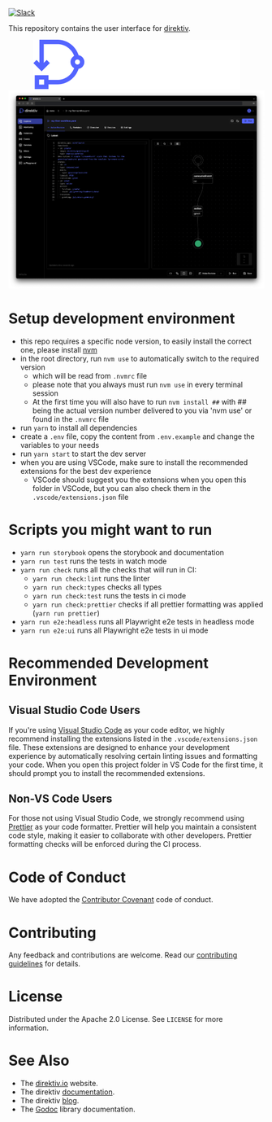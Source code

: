 [![Slack](https://img.shields.io/badge/Slack-Join%20Direktiv-4a154b?style=flat&logo=slack)](https://join.slack.com/t/direktiv-io/shared_invite/zt-zf7gmfaa-rYxxBiB9RpuRGMuIasNO~g)

This repository contains the user interface for [direktiv](https://github.com/direktiv/direktiv).

<div align="center">
  <picture>
    <source media="(prefers-color-scheme: dark)" srcset="assets/images/logo-dark.png">
    <source media="(prefers-color-scheme: light)" srcset="assets/images/logo-light.png">
    <img alt="direktiv logo" src="assets/images/logo-dark.png">
</picture>
</div>
<picture>
  <source media="(prefers-color-scheme: dark)" srcset="assets/images/screenshot-dark.png">
  <source media="(prefers-color-scheme: light)" srcset="assets/images/screenshot-light.png">
  <img alt="direktiv ui" src="assets/images/screenshot-dark.png">
</picture>

# Setup development environment

- this repo requires a specific node version, to easily install the correct one, please install [nvm](https://github.com/nvm-sh/nvm)
- in the root directory, run `nvm use` to automatically switch to the required version
  - which will be read from `.nvmrc` file
  - please note that you always must run `nvm use` in every terminal session
  - At the first time you will also have to run `nvm install ##` with ## being the actual version number delivered to you via 'nvm use' or found in the `.nvmrc` file
- run `yarn` to install all dependencies
- create a `.env` file, copy the content from `.env.example` and change the variables to your needs
- run `yarn start` to start the dev server
- when you are using VSCode, make sure to install the recommended extensions for the best dev experience
  - VSCode should suggest you the extensions when you open this folder in VSCode, but you can also check them in the `.vscode/extensions.json` file

# Scripts you might want to run

- `yarn run storybook` opens the storybook and documentation
- `yarn run test` runs the tests in watch mode
- `yarn run check` runs all the checks that will run in CI:
  - `yarn run check:lint` runs the linter
  - `yarn run check:types` checks all types
  - `yarn run check:test` runs the tests in ci mode
  - `yarn run check:prettier` checks if all prettier formatting was applied (`yarn run prettier`)
- `yarn run e2e:headless` runs all Playwright e2e tests in headless mode
- `yarn run e2e:ui` runs all Playwright e2e tests in ui mode

# Recommended Development Environment

## Visual Studio Code Users

If you're using [Visual Studio Code](https://code.visualstudio.com/) as your code editor, we highly recommend installing the extensions listed in the `.vscode/extensions.json` file. These extensions are designed to enhance your development experience by automatically resolving certain linting issues and formatting your code. When you open this project folder in VS Code for the first time, it should prompt you to install the recommended extensions.

## Non-VS Code Users

For those not using Visual Studio Code, we strongly recommend using [Prettier](https://prettier.io/) as your code formatter. Prettier will help you maintain a consistent code style, making it easier to collaborate with other developers. Prettier formatting checks will be enforced during the CI process.

# Code of Conduct

We have adopted the [Contributor Covenant](https://github.com/direktiv/.github/blob/master/CODE_OF_CONDUCT.md) code of conduct.

# Contributing

Any feedback and contributions are welcome. Read our [contributing guidelines](https://github.com/direktiv/.github/blob/master/CONTRIBUTING.md) for details.

# License

Distributed under the Apache 2.0 License. See `LICENSE` for more information.

# See Also

- The [direktiv.io](https://direktiv.io/) website.
- The direktiv [documentation](https://docs.direktiv.io/).
- The direktiv [blog](https://blog.direktiv.io/).
- The [Godoc](https://godoc.org/github.com/direktiv/direktiv) library documentation.
